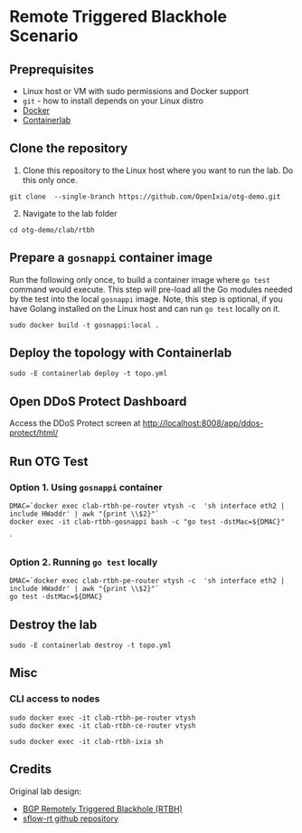 # Remote Triggered Blackhole Scenario

[//]: # (TODO Create a Linux VM)

## Preprequisites

* Linux host or VM with sudo permissions and Docker support
* `git` - how to install depends on your Linux distro
* [Docker](https://docs.docker.com/engine/install/)
* [Containerlab](https://containerlab.dev/install/)

## Clone the repository

1. Clone this repository to the Linux host where you want to run the lab. Do this only once.

```Shell
git clone  --single-branch https://github.com/OpenIxia/otg-demo.git
````

2. Navigate to the lab folder

```Shell
cd otg-demo/clab/rtbh
````

## Prepare a `gosnappi` container image

Run the following only once, to build a container image where `go test` command would execute. This step will pre-load all the Go modules needed by the test into the local `gosnappi` image. Note, this step is optional, if you have Golang installed on the Linux host and can run `go test` locally on it.

```Shell
sudo docker build -t gosnappi:local .
````

## Deploy the topology with Containerlab

```Shell
sudo -E containerlab deploy -t topo.yml
````

## Open DDoS Protect Dashboard

[//]: # (TODO add show url capabilities to sflow)

Access the DDoS Protect screen at [http://localhost:8008/app/ddos-protect/html/](http://localhost:8008/app/ddos-protect/html/)

## Run OTG Test

### Option 1. Using `gosnappi` container

```Shell
DMAC=`docker exec clab-rtbh-pe-router vtysh -c  'sh interface eth2 | include HWaddr' | awk "{print \\$2}"`
docker exec -it clab-rtbh-gosnappi bash -c "go test -dstMac=${DMAC}"
```
`
### Option 2. Running `go test` locally

```Shell
DMAC=`docker exec clab-rtbh-pe-router vtysh -c  'sh interface eth2 | include HWaddr' | awk "{print \\$2}"`
go test -dstMac=${DMAC}
````


## Destroy the lab

```Shell
sudo -E containerlab destroy -t topo.yml
````

## Misc
### CLI access to nodes

```Shell
sudo docker exec -it clab-rtbh-pe-router vtysh
sudo docker exec -it clab-rtbh-ce-router vtysh

sudo docker exec -it clab-rtbh-ixia sh
````

## Credits

Original lab design: 
  * [BGP Remotely Triggered Blackhole (RTBH)](https://blog.sflow.com/2022/04/bgp-remotely-triggered-blackhole-rtbh.html)
  * [sflow-rt github repository](https://github.com/sflow-rt/containerlab)
